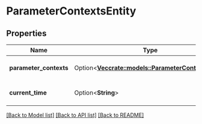 # ParameterContextsEntity

## Properties

Name | Type | Description | Notes
------------ | ------------- | ------------- | -------------
**parameter_contexts** | Option<[**Vec<crate::models::ParameterContextEntity>**](ParameterContextEntity.md)> | The Parameter Contexts | [optional]
**current_time** | Option<**String**> | The current time on the system. | [optional]

[[Back to Model list]](../README.md#documentation-for-models) [[Back to API list]](../README.md#documentation-for-api-endpoints) [[Back to README]](../README.md)


